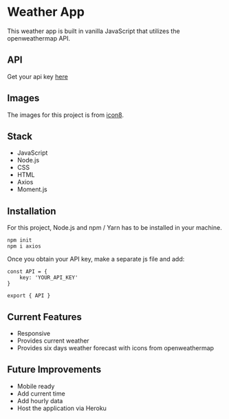 # Weather App

This weather app is built in vanilla JavaScript that utilizes the openweathermap API.

## API

Get your api key [here](https://openweathermap.org/)

## Images

The images for this project is from [icon8](https://icons8.com/icon/set/weather/fluency).

## Stack

- JavaScript
- Node.js
- CSS
- HTML
- Axios
- Moment.js

## Installation

For this project, Node.js and npm / Yarn has to be installed in your machine.

```
npm init
npm i axios
```

Once you obtain your API key, make a separate js file and add:

```
const API = {
    key: 'YOUR_API_KEY'
}

export { API }
```

## Current Features

- Responsive
- Provides current weather
- Provides six days weather forecast with icons from openweathermap

## Future Improvements

- Mobile ready
- Add current time
- Add hourly data
- Host the application via Heroku
